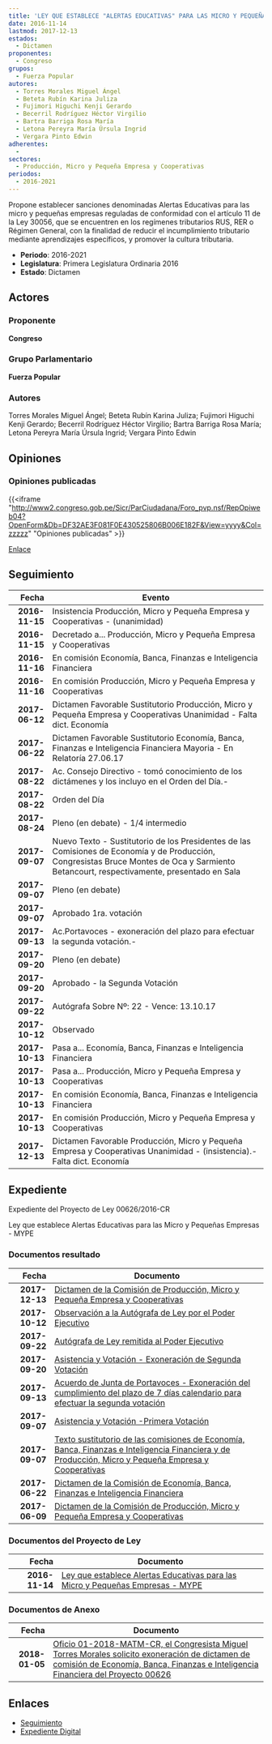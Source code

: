 ```yaml
---
title: 'LEY QUE ESTABLECE "ALERTAS EDUCATIVAS" PARA LAS MICRO Y PEQUEÑAS EMPRESAS-MYPE'
date: 2016-11-14
lastmod: 2017-12-13
estados: 
  - Dictamen
proponentes: 
  - Congreso
grupos: 
  - Fuerza Popular
autores: 
  - Torres Morales Miguel Ángel
  - Beteta Rubín Karina Juliza
  - Fujimori Higuchi Kenji Gerardo
  - Becerril Rodríguez Héctor Virgilio
  - Bartra Barriga Rosa María
  - Letona Pereyra María Úrsula Ingrid
  - Vergara Pinto Edwin
adherentes: 
  - 
sectores: 
  - Producción, Micro y Pequeña Empresa y Cooperativas
periodos: 
  - 2016-2021
---
```


Propone establecer sanciones denominadas Alertas Educativas para las micro y pequeñas empresas reguladas de conformidad con el artículo 11 de la Ley 30056, que se encuentren en los regímenes tributarios RUS, RER o Régimen General, con la finalidad de reducir el incumplimiento tributario mediante aprendizajes específicos, y promover la cultura tributaria.

- **Periodo**: 2016-2021
- **Legislatura**: Primera Legislatura Ordinaria 2016
- **Estado**: Dictamen

## Actores

### Proponente

**Congreso**

### Grupo Parlamentario

**Fuerza Popular**

### Autores

Torres Morales Miguel Ángel; Beteta Rubín Karina Juliza; Fujimori Higuchi Kenji Gerardo; Becerril Rodríguez Héctor Virgilio; Bartra Barriga Rosa María; Letona Pereyra María Úrsula Ingrid; Vergara Pinto Edwin


## Opiniones

### Opiniones publicadas

{{<iframe "http://www2.congreso.gob.pe/Sicr/ParCiudadana/Foro_pvp.nsf/RepOpiweb04?OpenForm&Db=DF32AE3F081F0E430525806B006E182F&View=yyyy&Col=zzzzz" "Opiniones publicadas" >}}

[Enlace](http://www2.congreso.gob.pe/Sicr/ParCiudadana/Foro_pvp.nsf/RepOpiweb04?OpenForm&Db=DF32AE3F081F0E430525806B006E182F&View=yyyy&Col=zzzzz)

## Seguimiento

| Fecha | Evento |
|------:|--------|
| **2016-11-15** | Insistencia Producción, Micro y Pequeña Empresa y Cooperativas - (unanimidad)|
| **2016-11-15** | Decretado a... Producción, Micro y Pequeña Empresa y Cooperativas|
| **2016-11-16** | En comisión Economía, Banca, Finanzas e Inteligencia Financiera|
| **2016-11-16** | En comisión Producción, Micro y Pequeña Empresa y Cooperativas|
| **2017-06-12** | Dictamen Favorable Sustitutorio Producción, Micro y Pequeña Empresa y Cooperativas Unanimidad - Falta dict. Economía|
| **2017-06-22** | Dictamen Favorable Sustitutorio Economía, Banca, Finanzas e Inteligencia Financiera Mayoria - En Relatoría 27.06.17|
| **2017-08-22** | Ac. Consejo Directivo - tomó conocimiento de los dictámenes y los incluyo en el Orden del Día.-|
| **2017-08-22** | Orden del Día|
| **2017-08-24** | Pleno (en debate) - 1/4 intermedio|
| **2017-09-07** | Nuevo Texto - Sustitutorio de los Presidentes de las Comisiones de Economía y de Producción, Congresistas Bruce Montes de Oca y Sarmiento Betancourt, respectivamente, presentado en Sala|
| **2017-09-07** | Pleno (en debate)|
| **2017-09-07** | Aprobado 1ra. votación|
| **2017-09-13** | Ac.Portavoces - exoneración del plazo para efectuar la segunda votación.-|
| **2017-09-20** | Pleno (en debate)|
| **2017-09-20** | Aprobado - la Segunda Votación|
| **2017-09-22** | Autógrafa Sobre Nº: 22 - Vence: 13.10.17|
| **2017-10-12** | Observado|
| **2017-10-13** | Pasa a... Economía, Banca, Finanzas e Inteligencia Financiera|
| **2017-10-13** | Pasa a... Producción, Micro y Pequeña Empresa y Cooperativas|
| **2017-10-13** | En comisión Economía, Banca, Finanzas e Inteligencia Financiera|
| **2017-10-13** | En comisión Producción, Micro y Pequeña Empresa y Cooperativas|
| **2017-12-13** | Dictamen Favorable Producción, Micro y Pequeña Empresa y Cooperativas Unanimidad - (insistencia).-Falta dict. Economía|


## Expediente

Expediente del Proyecto de Ley 00626/2016-CR

Ley que establece Alertas Educativas para las Micro y Pequeñas Empresas - MYPE


### Documentos resultado

| Fecha | Documento |
|------:|--------|
| **2017-12-13** | [Dictamen de la Comisión de Producción, Micro y Pequeña Empresa y Cooperativas](http://www.leyes.congreso.gob.pe/Documentos/2016_2021/Dictamenes/Proyectos_de_Ley/00626DC18MAY20171213.pdf) |
| **2017-10-12** | [Observación a la Autógrafa de Ley por el Poder Ejecutivo](http://www.leyes.congreso.gob.pe/Documentos/2016_2021/Observacion_a_la_Autografa/OBAU0062620171012.pdf) |
| **2017-09-22** | [Autógrafa de Ley remitida al Poder Ejecutivo](http://www.leyes.congreso.gob.pe/Documentos/2016_2021/Autografas/Ley_y_de_Resolucion_Legislativa/AU0062620170922.pdf) |
| **2017-09-20** | [Asistencia y Votación - Exoneración de Segunda Votación](http://www.leyes.congreso.gob.pe/Documentos/2016_2021/Asistencia_y_Votacion/Proyectos_de_Ley/Exoneracion_de_Segunda_Votacion/ESV0062620170920.pdf) |
| **2017-09-13** | [Acuerdo de Junta de Portavoces - Exoneración del cumplimiento del plazo de 7 días calendario para efectuar la segunda votación](http://www.leyes.congreso.gob.pe/Documentos/2016_2021/Acuerdos/Junta_Portavoces/AJP0062620170913.pdf) |
| **2017-09-07** | [Asistencia y Votación -Primera Votación](http://www.leyes.congreso.gob.pe/Documentos/2016_2021/Asistencia_y_Votacion/Proyectos_de_Ley/AV0062620170907.pdf) |
| **2017-09-07** | [Texto sustitutorio de las comisiones de Economía, Banca, Finanzas e Inteligencia Financiera y de Producción, Micro y Pequeña Empresa y Cooperativas](http://www.leyes.congreso.gob.pe/Documentos/2016_2021/Texto_Sustitutorio/Proyectos_de_Ley/TS0062620170907.pdf) |
| **2017-06-22** | [Dictamen de la Comisión de Economía, Banca, Finanzas e Inteligencia Financiera](http://www.leyes.congreso.gob.pe/Documentos/2016_2021/Dictamenes/Proyectos_de_Ley/00626DC09MAY20170622.pdf) |
| **2017-06-09** | [Dictamen de la Comisión de Producción, Micro y Pequeña Empresa y Cooperativas](http://www.leyes.congreso.gob.pe/Documentos/2016_2021/Dictamenes/Proyectos_de_Ley/00626DC18MAY20170609.pdf) |

### Documentos del Proyecto de Ley

| Fecha | Documento |
|------:|--------|
| **2016-11-14** | [Ley que establece Alertas Educativas para las Micro y Pequeñas Empresas - MYPE](http://www.leyes.congreso.gob.pe/Documentos/2016_2021/Proyectos_de_Ley_y_de_Resoluciones_Legislativas/PL0062620161114..pdf) |

### Documentos de Anexo

| Fecha | Documento |
|------:|--------|
| **2018-01-05** | [Oficio 01-2018-MATM-CR, el Congresista Miguel Torres Morales solicito exoneración de dictamen de comisión de Economía, Banca, Finanzas e Inteligencia Financiera del Proyecto 00626](http://www.leyes.congreso.gob.pe/Documentos/2016_2021/Oficios/Congresistas/OFICIO-01-2018-MATM-CR.pdf) |

## Enlaces 

- [Seguimiento](http://www2.congreso.gob.pe/Sicr/TraDocEstProc/CLProLey2016.nsf/f7fff46988ca05b1052578e100829cc7/3ad7a8eabc1692d10525806b00785d27?OpenDocument)
- [Expediente Digital](http://www2.congreso.gob.pehttp://www2.congreso.gob.pe/Sicr/TraDocEstProc/CLProLey2016.nsf/f7fff46988ca05b1052578e100829cc7/3ad7a8eabc1692d10525806b00785d27?OpenDocument&Click=05257FB7005EB655.eb71d0cf91d8294e05256cdf006b5706/$Body/0.1C6C)
